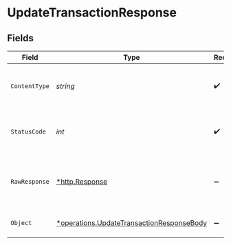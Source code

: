 # UpdateTransactionResponse


## Fields

| Field                                                                                                        | Type                                                                                                         | Required                                                                                                     | Description                                                                                                  |
| ------------------------------------------------------------------------------------------------------------ | ------------------------------------------------------------------------------------------------------------ | ------------------------------------------------------------------------------------------------------------ | ------------------------------------------------------------------------------------------------------------ |
| `ContentType`                                                                                                | *string*                                                                                                     | :heavy_check_mark:                                                                                           | HTTP response content type for this operation                                                                |
| `StatusCode`                                                                                                 | *int*                                                                                                        | :heavy_check_mark:                                                                                           | HTTP response status code for this operation                                                                 |
| `RawResponse`                                                                                                | [*http.Response](https://pkg.go.dev/net/http#Response)                                                       | :heavy_minus_sign:                                                                                           | Raw HTTP response; suitable for custom response parsing                                                      |
| `Object`                                                                                                     | [*operations.UpdateTransactionResponseBody](../../../pkg/models/operations/updatetransactionresponsebody.md) | :heavy_minus_sign:                                                                                           | Transaction Details Retrieved<br/>                                                                           |